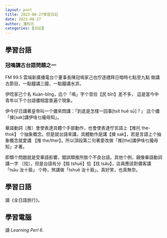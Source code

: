 ```yaml
---
layout: post
title: 2023-08-27學習日記
date: 2023-08-27
author: 潘科元
categories: [日記]
---
```

## 學習台語
### 冠鳴講古台語問題之一

FM 99.5 雲端新廣播電台个董事長陳冠鳴家己也佇逐禮拜日暗時七點至九點
做講古節目，一點鐘講三國，一點鐘講水滸。

伊唸家己个名 Kuàn-bîng，迄个「鳴」字个音佮【民 bîn】差不多，
這是當今中青年以下个台語儂相當普遍个現象。

伊今仔日講著皇帝叫一个儂來問講：「到底是怎樣一回事[tsi̍t huê sū]？」
迄个儂「捒[sak]講伊啥乜攏毋知」。

華語動詞〔推〕會使表達具體个手部動作，也會使表達佇言語上【推托 the-thok】
个抽象概念。但是就台語來講，具體動作是講【捒 sak】，若是言語上个抽象概念就愛講
【推 the/ther】。所以頂段第二句著愛改做「推[the]講伊啥乜攏毋知」才著。

即類个問題就是受華語影響，錯誤類推所致个不良台語。其他个例，親像華語動詞講一字
〔找〕，但是台語有分【揣 tshuē】佮【找 tsāu】，店員應該對儂客講「tsāu 汝十箍」
个時，煞講做「tshuē 汝十箍」。真好笑，也真無奈。  

## 學習日語
讀《全日語旅行》。

## 學習電腦
讀 *Learning Perl 6*.

